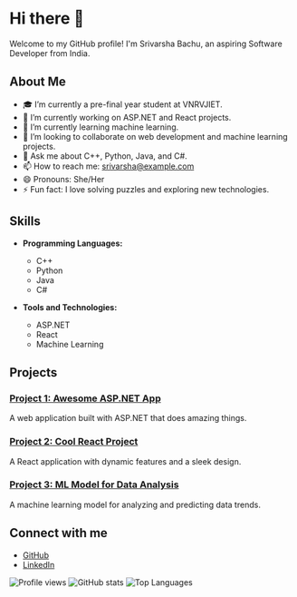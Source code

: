 # Hi there 👋

Welcome to my GitHub profile! I'm Srivarsha Bachu, an aspiring Software Developer from India.

## About Me

- 🎓 I’m currently a pre-final year student at VNRVJIET.
- 🔭 I’m currently working on ASP.NET and React projects.
- 🌱 I’m currently learning machine learning.
- 👯 I’m looking to collaborate on web development and machine learning projects.
- 💬 Ask me about C++, Python, Java, and C#.
- 📫 How to reach me: srivarsha@example.com
- 😄 Pronouns: She/Her
- ⚡ Fun fact: I love solving puzzles and exploring new technologies.

## Skills

- **Programming Languages:**
  - C++
  - Python
  - Java
  - C#

- **Tools and Technologies:**
  - ASP.NET
  - React
  - Machine Learning

## Projects

### [Project 1: Awesome ASP.NET App](https://github.com/srivarsha/awesome-aspnet-app)
A web application built with ASP.NET that does amazing things.

### [Project 2: Cool React Project](https://github.com/srivarsha/cool-react-project)
A React application with dynamic features and a sleek design.

### [Project 3: ML Model for Data Analysis](https://github.com/srivarsha/ml-data-analysis)
A machine learning model for analyzing and predicting data trends.



## Connect with me
- [GitHub](https://github.com/srivarshabachu)
- [LinkedIn]([https://www.linkedin.com/in/srivarsha](https://www.linkedin.com/in/srivarsha-bachu-b0902823a/))

![Profile views](https://komarev.com/ghpvc/?username=srivarshabachu&color=blue)
![GitHub stats](https://github-readme-stats.vercel.app/api?username=srivarshabachu&show_icons=true&theme=radical)
![Top Languages](https://github-readme-stats.vercel.app/api/top-langs/?username=srivarshabachu&layout=compact&theme=radical)
